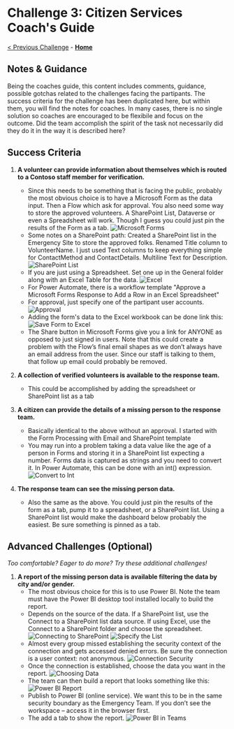 # Challenge 3: Citizen Services Coach's Guide

[< Previous Challenge](./02-firstresponders.md) - **[Home](./readme.md)** 

## Notes & Guidance
Being the coaches guide, this content includes comments, guidance, possible gotchas related to the challenges facing the partipants. The success criteria for the challenge has been duplicated here, but within them, you will find the notes for coaches. In many cases, there is no single solution so coaches are encouraged to be flexibile and focus on the outcome. Did the team accomplish the spirit of the task not necessarily did they do it in the way it is described here?
## Success Criteria

1. **A volunteer can provide information about themselves which is routed to a Contoso staff member for verification.**
	* Since this needs to be something that is facing the public, probably the most obvious choice is to have a Microsoft Form as the data input. Then a Flow which ask for approval. You also need some way to store the approved volunteers. A SharePoint List, Dataverse or even a Spreadsheet will work. Though I guess you could just pin the results of the Form as a tab. 
	 ![Microsoft Forms](images/3microsoftforms.png)
	* Some notes on a SharePoint path: Created a SharePoint list in the Emergency Site to store the approved folks. Renamed Title column to VolunteerName. I just used Text columns to keep everything simple for ContactMethod and ContactDetails. Multiline Text for Description.
	![SharePoint List](images/3SharePointList.png)
	* If you are just using a Spreadsheet. Set one up in the General folder along with an Excel Table for the data.
	![Excel](images/3excel.png)
	* For Power Automate, there is a workflow template "Approve a Microsoft Forms Response to Add a Row in an Excel Spreadsheet"
	* For approval, just specify one of the partipant user accounts.
	![Approval](images/3approval.png)
	* Adding the form's data to the Excel workbook can be done link this:
	![Save Form to Excel](images/3populatingexcel.png)
	* The Share button in Microsoft Forms give you a link for ANYONE as opposed to just signed in users. Note that this could create a problem with the Flow’s final email shapes as we don’t always have an email address from the user. Since our staff is talking to them, that follow up email could probably be removed.

1. **A collection of verified volunteers is available to the response team.**
	* This could be accomplished by adding the spreadsheet or SharePoint list as a tab

1. **A citizen can provide the details of a missing person to the response team.**
	* Basically identical to the above without an approval. I started with the Form Processing with Email and SharePoint template
	* You may run into a problem taking a data value like the age of a person in Forms and storing it in a SharePoint list expecting a number. Forms data is captured as strings and you need to convert it. In Power Automate, this can be done with an int() expression.
	![Convert to Int](images/3converttoint.png)


1. **The response team can see the missing person data.**
	* Also the same as the above. You could just pin the results of the form as a tab, pump it to a spreadsheet, or a SharePoint list. Using a SharePoint list would make the dashboard below probably the easiest. Be sure something is pinned as a tab.

## Advanced Challenges (Optional)

*Too comfortable?  Eager to do more?  Try these additional challenges!*
1. **A report of the missing person data is available filtering the data by city and/or gender.**
	* The most obvious choice for this is to use Power BI. Note the team must have the Power BI desktop tool installed locally to build the report.
	* Depends on the source of the data. If a SharePoint list, use the Connect to a SharePoint list data source. If using Excel, use the Connect to a SharePoint folder and choose the spreadsheet.
	![Connecting to SharePoint](images/3connecttosharepoint.png)
	![Specify the List](images/3connecttosharepoint2.png)
	* Almost every group missed establishing the security context of the connection and gets accessed denied errors. Be sure the connection is a user context: not anonymous.
	![Connection Security](images/3connectionsecurity.png)
	* Once the connection is established, choose the data you want in the report.
	![Choosing Data](images/3choosingdata.png)
	* The team can then build a report that looks something like this:
	![Power BI Report](images/3report.png)
	* Publish to Power BI (online service). We want this to be in the same security boundary as the Emergency Team. If you don’t see the workspace – access it in the browser first.
	* The add a tab to show the report.
	![Power BI in Teams](images/3reportinteams.png)





